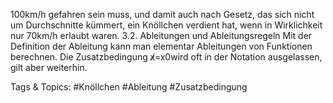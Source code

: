 100km/h gefahren sein muss, und damit auch nach Gesetz, das sich nicht um Durchschnitte kümmert,
ein Knöllchen verdient hat, wenn in Wirklichkeit nur 70km/h erlaubt waren.
3.2. Ableitungen und Ableitungsregeln
Mit der Definition der Ableitung kann man elementar Ableitungen von Funktionen berechnen. Die
Zusatzbedingung x̸=x0wird oft in der Notation ausgelassen, gilt aber weiterhin.

   Tags & Topics:
   #Knöllchen
   #Ableitung
   #Zusatzbedingung